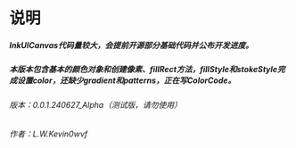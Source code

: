 # 说明

##### InkUICanvas代码量较大，会提前开源部分基础代码并公布开发进度。

##### 本版本包含基本的颜色对象和创建像素、fillRect方法，fillStyle和stokeStyle完成设置color，还缺少gradient和patterns，正在写ColorCode。

###### 版本：0.0.1.240627_Alpha（测试版，请勿使用）

###### 作者：L.W.Kevin0wvf
